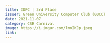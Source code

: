 ```yaml
---
title: IDPC | 3rd Place
issuer: Green University Computer Club (GUCC)
date: 2021-11-07
category: CSE Carnival
image: https://i.imgur.com/lmoIKJp.jpeg
link:
---
```


